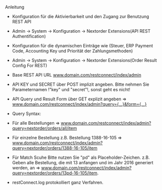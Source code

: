  Anleitung

* Konfiguration für die Aktivierbarkeit und den Zugang zur Benutzung REST API
 
 - Admin -> System -> Konfiguration -> Nextorder Extensions(API REST Authentification)

* Konfiguration für die dynamischen Einträge wie (Steuer, ERP Payment Code, Accounting Key und Priorität der Zahlungsmethoden)

 - Admin -> System -> Konfiguration -> Nextorder Extensions(Order Result Config For REST)

* Base REST API URL  www.domain.com/restconnect/index/admin

 - API KEY und SECRET über POST implizit angeben.  Bitte nehmen Sie Parameternamen !"key" und "secret"!, sonst geht es nicht!
 
 - API Query und Result Form über GET explizit angeben => www.domain.com/restconnect/index/admin?query={...}&form={...}

 - Query Syntax:

  - Für alle Bestellungen => www.domain.com/restconnect/index/admin?query=nextorder/orders/all/item

  - Für einzelne Bestellung z.B. Bestellung 1388-16-105 => www.domain.com/restconnect/index/admin?query=nextorder/orders/1388-16-105/item

  - Für Match Scuhe Bitte nutzen Sie "pd" als Placeholder-Zeichen. z.B. Geben alle Bestellung, die mit 13 anfangen und im Jahr 2016 generiert werden, an => www.domain.com/restconnect/index/admin?query=nextorder/orders/13pd-16-105/item.

* restConnect.log protokolliert ganz Verfahren.
